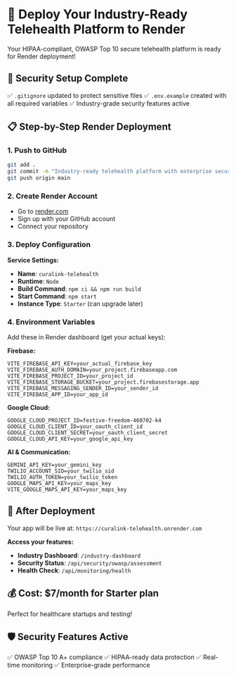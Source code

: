 # 🚀 Deploy Your Industry-Ready Telehealth Platform to Render

Your HIPAA-compliant, OWASP Top 10 secure telehealth platform is ready for Render deployment!

## 🔐 Security Setup Complete
✅ `.gitignore` updated to protect sensitive files
✅ `.env.example` created with all required variables
✅ Industry-grade security features active

## 📋 Step-by-Step Render Deployment

### 1. Push to GitHub
```bash
git add .
git commit -m "Industry-ready telehealth platform with enterprise security"
git push origin main
```

### 2. Create Render Account
- Go to [render.com](https://render.com)
- Sign up with your GitHub account
- Connect your repository

### 3. Deploy Configuration
**Service Settings:**
- **Name**: `curalink-telehealth`
- **Runtime**: `Node`
- **Build Command**: `npm ci && npm run build`
- **Start Command**: `npm start`
- **Instance Type**: `Starter` (can upgrade later)

### 4. Environment Variables
Add these in Render dashboard (get your actual keys):

**Firebase:**
```
VITE_FIREBASE_API_KEY=your_actual_firebase_key
VITE_FIREBASE_AUTH_DOMAIN=your_project.firebaseapp.com
VITE_FIREBASE_PROJECT_ID=your_project_id
VITE_FIREBASE_STORAGE_BUCKET=your_project.firebasestorage.app
VITE_FIREBASE_MESSAGING_SENDER_ID=your_sender_id
VITE_FIREBASE_APP_ID=your_app_id
```

**Google Cloud:**
```
GOOGLE_CLOUD_PROJECT_ID=festive-freedom-460702-k4
GOOGLE_CLOUD_CLIENT_ID=your_oauth_client_id
GOOGLE_CLOUD_CLIENT_SECRET=your_oauth_client_secret
GOOGLE_CLOUD_API_KEY=your_google_api_key
```

**AI & Communication:**
```
GEMINI_API_KEY=your_gemini_key
TWILIO_ACCOUNT_SID=your_twilio_sid
TWILIO_AUTH_TOKEN=your_twilio_token
GOOGLE_MAPS_API_KEY=your_maps_key
VITE_GOOGLE_MAPS_API_KEY=your_maps_key
```

## 🏥 After Deployment

Your app will be live at: `https://curalink-telehealth.onrender.com`

**Access your features:**
- **Industry Dashboard**: `/industry-dashboard`
- **Security Status**: `/api/security/owasp/assessment`
- **Health Check**: `/api/monitoring/health`

## 💰 Cost: $7/month for Starter plan
Perfect for healthcare startups and testing!

## 🛡️ Security Features Active
✅ OWASP Top 10 A+ compliance
✅ HIPAA-ready data protection
✅ Real-time monitoring
✅ Enterprise-grade performance